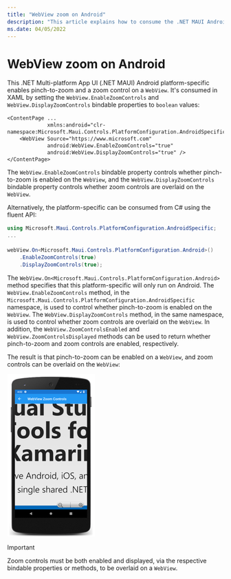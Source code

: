 ```yaml
---
title: "WebView zoom on Android"
description: "This article explains how to consume the .NET MAUI Android platform-specific that enables zoom on a WebView."
ms.date: 04/05/2022
---
```


# WebView zoom on Android

This .NET Multi-platform App UI (.NET MAUI) Android platform-specific enables pinch-to-zoom and a zoom control on a `WebView`. It's consumed in XAML by setting the `WebView.EnableZoomControls` and `WebView.DisplayZoomControls` bindable properties to `boolean` values:

```xaml
<ContentPage ...
             xmlns:android="clr-namespace:Microsoft.Maui.Controls.PlatformConfiguration.AndroidSpecific;assembly=Microsoft.Maui.Controls">
    <WebView Source="https://www.microsoft.com"
             android:WebView.EnableZoomControls="true"
             android:WebView.DisplayZoomControls="true" />
</ContentPage>
```

The `WebView.EnableZoomControls` bindable property controls whether pinch-to-zoom is enabled on the `WebView`, and the `WebView.DisplayZoomControls` bindable property controls whether zoom controls are overlaid on the `WebView`.

Alternatively, the platform-specific can be consumed from C# using the fluent API:

```csharp
using Microsoft.Maui.Controls.PlatformConfiguration.AndroidSpecific;
...

webView.On<Microsoft.Maui.Controls.PlatformConfiguration.Android>()
    .EnableZoomControls(true)
    .DisplayZoomControls(true);
```

The `WebView.On<Microsoft.Maui.Controls.PlatformConfiguration.Android>` method specifies that this platform-specific will only run on Android. The `WebView.EnableZoomControls` method, in the `Microsoft.Maui.Controls.PlatformConfiguration.AndroidSpecific` namespace, is used to control whether pinch-to-zoom is enabled on the `WebView`. The `WebView.DisplayZoomControls` method, in the same namespace, is used to control whether zoom controls are overlaid on the `WebView`. In addition, the `WebView.ZoomControlsEnabled` and `WebView.ZoomControlsDisplayed` methods can be used to return whether pinch-to-zoom and zoom controls are enabled, respectively.

The result is that pinch-to-zoom can be enabled on a `WebView`, and zoom controls can be overlaid on the `WebView`:

![Screenshot of zoomed WebView on Android](media/webview-zoom-controls/webview-zoom.png)

> [!IMPORTANT]
> Zoom controls must be both enabled and displayed, via the respective bindable properties or methods, to be overlaid on a `WebView`.
